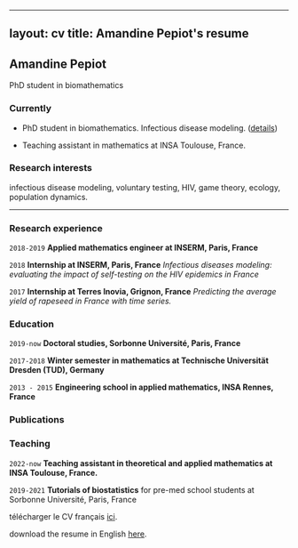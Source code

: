 
---
layout: cv
title: Amandine Pepiot's resume
---

## Amandine Pepiot
PhD student in biomathematics


### Currently

- PhD student in biomathematics. Infectious disease modeling. ([details](https://apepiot.github.io/projects))

- Teaching assistant in mathematics at INSA Toulouse, France.


### Research interests

infectious disease modeling, voluntary testing, HIV, game theory, ecology, population dynamics.

---

### Research experience

`2018-2019`
__Applied mathematics engineer at INSERM, Paris, France__

`2018`
__Internship at INSERM, Paris, France__
_Infectious diseases modeling: evaluating the impact of self-testing on the HIV epidemics in France_

`2017` 
__Internship at Terres Inovia, Grignon, France__
 _Predicting the average yield of rapeseed in France with time series._

### Education

`2019-now`
__Doctoral studies, Sorbonne Université, Paris, France__

`2017-2018`
__Winter semester in mathematics at Technische Universität Dresden (TUD), Germany__

`2013 - 2015`
__Engineering school in applied mathematics, INSA Rennes, France__


### Publications

<!-- A list is also available [online](http://scholar.google.co.uk/citations?user=LTOTl0YAAAAJ) -->


### Teaching
`2022-now`
__Teaching assistant in theoretical and applied mathematics at INSA Toulouse, France.__

`2019-2021`
__Tutorials of biostatistics__
for pre-med school students at Sorbonne Université, Paris, France

télécharger le CV français [ici](https://apepiot.github.io/pdfs/CV_github_FR.pdf).

download the resume in English [here](https://apepiot.github.io/pdfs/CV_github_EN.pdf).

<!-- #### Footer

Last updated: May 2023 -->

